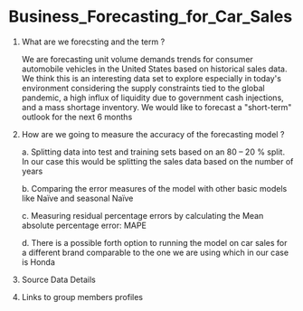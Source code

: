 # Business_Forecasting_for_Car_Sales

1. What are we forecsting and the term ?

     We are forecasting unit volume demands trends for consumer automobile vehicles in the United States based on historical sales data. We think this is an interesting data set to explore especially in today's environment considering the supply constraints tied to the global pandemic, a high influx of liquidity due to government cash injections, and a mass shortage inventory. We would like to forecast a "short-term" outlook for the next 6 months

2. How are we going to measure the accuracy of the forecasting model ? 

     a. Splitting data into test and training sets based on an 80 – 20 % split. In our case this would be splitting the sales data based on the number of years
     
     b. Comparing the error measures of the model with other basic models like Naïve and seasonal Naïve
     
     c. Measuring residual percentage errors by calculating the Mean absolute percentage error: MAPE
     
     d. There is a possible forth option to running the model on car sales for a different brand comparable to the one we are using which in our case is Honda 

3. Source Data Details 
<TBD>

4. Links to group members profiles
<TBD>
